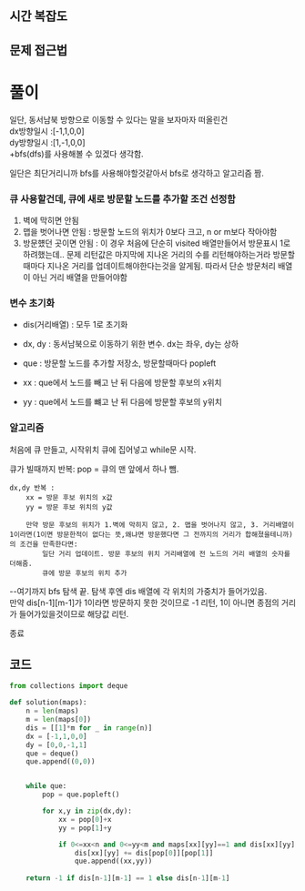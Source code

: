 ## 시간 복잡도
 

## 문제 접근법
# 풀이
일단, 동서남북 방향으로 이동할 수 있다는 말을 보자마자 떠올린건   
dx방향일시 :[-1,1,0,0]   
dy방향일시 :[1,-1,0,0]   
+bfs(dfs)를 사용해볼 수 있겠다 생각함.
   
일단은 최단거리니까 bfs를 사용해야할것같아서 bfs로 생각하고 알고리즘 짬.

### 큐 사용할건데, 큐에 새로 방문할 노드를 추가할 조건 선정함
1. 벽에 막히면 안됨
2. 맵을 벗어나면 안됨 : 방문할 노드의 위치가 0보다 크고, n or m보다 작아야함
3. 방문헀던 곳이면 안됨 : 이 경우 처음에 단순히 visited 배열만들어서 방문표시 1로 하려했는데.. 문제 리턴값은 마지막에 지나온 거리의 수를 리턴해야하는거라 방문할 때마다 지나온 거리를 업데이트해야한다는것을 알게됨. 따라서 단순 방문처리 배열이 아닌 거리 배열을 만들어야함

### 변수 초기화
- dis(거리배열) : 모두 1로 초기화
- dx, dy : 동서남북으로 이동하기 위한 변수. dx는 좌우, dy는 상하
- que : 방문할 노드를 추가할 저장소, 방문할때마다 popleft

- xx : que에서 노드를 빼고 난 뒤 다음에 방문할 후보의 x위치
- yy : que에서 노드를 뺴고 난 뒤 다음에 방문할 후보의 y위치

### 알고리즘
처음에 큐 만들고, 시작위치 큐에 집어넣고 while문 시작.

큐가 빌때까지 반복:
    pop = 큐의 맨 앞에서 하나 뺌.
    
    dx,dy 반복 :
        xx = 방문 후보 위치의 x값
        yy = 방문 후보 위치의 y값

        만약 방문 후보의 위치가 1.벽에 막히지 않고, 2. 맵을 벗어나지 않고, 3. 거리배열이 1이라면(1이면 방문한적이 없다는 뜻,왜냐면 방문했다면 그 전까지의 거리가 합해졌을테니까) 의 조건을 만족한다면:
            일단 거리 업데이트. 방문 후보의 위치 거리배열에 전 노드의 거리 배열의 숫자를 더해줌.
            큐에 방문 후보의 위치 추가

--여기까지 bfs 탐색 끝. 탐색 후엔 dis 배열에 각 위치의 가중치가 들어가있음.   
만약 dis[n-1][m-1]가 1이라면 방문하지 못한 것이므로 -1 리턴, 1이 아니면 종점의 거리가 들어가있을것이므로 해당값 리턴.

종료


## 코드

```python
from collections import deque

def solution(maps):
    n = len(maps)
    m = len(maps[0])
    dis = [[1]*m for _ in range(n)]
    dx = [-1,1,0,0]
    dy = [0,0,-1,1]
    que = deque()
    que.append((0,0))


    while que:
        pop = que.popleft()

        for x,y in zip(dx,dy): 
            xx = pop[0]+x
            yy = pop[1]+y

            if 0<=xx<n and 0<=yy<m and maps[xx][yy]==1 and dis[xx][yy] == 1:
                dis[xx][yy] += dis[pop[0]][pop[1]]
                que.append((xx,yy))
                
    return -1 if dis[n-1][m-1] == 1 else dis[n-1][m-1]

```